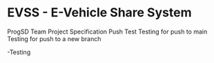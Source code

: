 # EVSS - E-Vehicle Share System
ProgSD Team Project Specification
Push Test
Testing for push to main
Testing for push to a new branch

-Testing